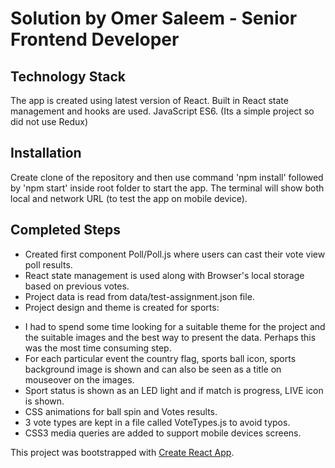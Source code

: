 # Solution by Omer Saleem - Senior Frontend Developer

## Technology Stack
The app is created using latest version of React. Built in React state management and hooks are used.
JavaScript ES6.
(Its a simple project so did not use Redux)

## Installation 
Create clone of the repository and then use command 'npm install' followed by 'npm start' inside root folder to start the app.
The terminal will show both local and network URL (to test the app on mobile device).

## Completed Steps
- Created first component Poll/Poll.js where users can cast their vote view poll results.
- React state management is used along with Browser's local storage based on previous votes.
- Project data is read from data/test-assignment.json file.
- Project design and theme is created for sports:
* I had to spend some time looking for a suitable theme for the project and the suitable images and the best way to present the data. Perhaps this was the most time consuming step.
* For each particular event the country flag, sports ball icon, sports background image is shown and can also be seen as a title on mouseover on the images.
* Sport status is shown as an LED light and if match is progress, LIVE icon is shown.
* CSS animations for ball spin and Votes results.
* 3 vote types are kept in a file called VoteTypes.js to avoid typos.
* CSS3 media queries are added to support mobile devices screens.



This project was bootstrapped with [Create React App](https://github.com/facebook/create-react-app).

